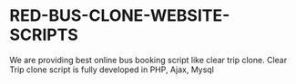 # RED-BUS-CLONE-WEBSITE-SCRIPTS
We are providing best online bus booking script like clear trip clone. Clear Trip clone script is fully developed in PHP, Ajax, Mysql
